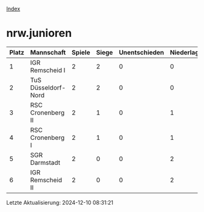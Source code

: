 [Index](./README.md)

# nrw.junioren

| Platz |  Mannschaft |  Spiele |  Siege |  Unentschieden |  Niederlagen |  Tore |  Differenz |  Punkte | 
| --- |  --- |  --- |  --- |  --- |  --- |  --- |  --- |  --- |  
|  1 |   IGR Remscheid I |   2 |   2 |   0 |   0 |   21:0 |   21 |   6 |  
|  2 |   TuS Düsseldorf-Nord |   2 |   2 |   0 |   0 |   11:2 |   9 |   6 |  
|  3 |   RSC Cronenberg II |   2 |   1 |   0 |   1 |   9:7 |   2 |   3 |  
|  4 |   RSC Cronenberg I |   2 |   1 |   0 |   1 |   10:12 |   -2 |   3 |  
|  5 |   SGR Darmstadt |   2 |   0 |   0 |   2 |   2:15 |   -13 |   0 |  
|  6 |   IGR Remscheid II |   2 |   0 |   0 |   2 |   1:18 |   -17 |   0 |  


Letzte Aktualisierung: 2024-12-10 08:31:21